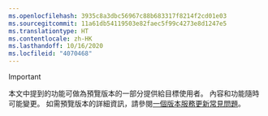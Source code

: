 ```yaml
---
ms.openlocfilehash: 3935c8a3dbc56967c88b683317f8214f2cd01e03
ms.sourcegitcommit: 11a61db54119503e82faec5f99c4273e8d1247e5
ms.translationtype: HT
ms.contentlocale: zh-HK
ms.lasthandoff: 10/16/2020
ms.locfileid: "4070468"
---
```

> [!IMPORTANT]
> 本文中提到的功能可做為預覽版本的一部分提供給目標使用者。 內容和功能隨時可能變更。 如需預覽版本的詳細資訊，請參閱[一個版本服務更新常見問題](https://docs.microsoft.com/dynamics365/unified-operations/fin-and-ops/get-started/one-version)。
